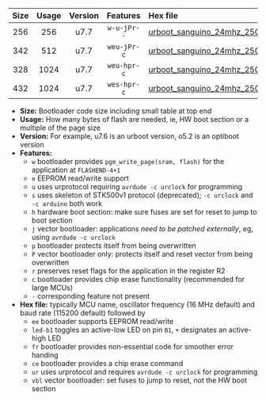 |Size|Usage|Version|Features|Hex file|
|:-:|:-:|:-:|:-:|:--|
|256|256|u7.7|`w-u-jPr--`|[urboot_sanguino_24mhz_250000bps_led+b0_fr_ur_vbl.hex](https://raw.githubusercontent.com/stefanrueger/urboot.hex/main/boards/sanguino/fcpu_24mhz/250000_bps/urboot_sanguino_24mhz_250000bps_led+b0_fr_ur_vbl.hex)|
|342|512|u7.7|`weu-jPr-c`|[urboot_sanguino_24mhz_250000bps_ee_led+b0_fr_ce_ur_vbl.hex](https://raw.githubusercontent.com/stefanrueger/urboot.hex/main/boards/sanguino/fcpu_24mhz/250000_bps/urboot_sanguino_24mhz_250000bps_ee_led+b0_fr_ce_ur_vbl.hex)|
|328|1024|u7.7|`weu-hpr-c`|[urboot_sanguino_24mhz_250000bps_ee_led+b0_fr_ce_ur.hex](https://raw.githubusercontent.com/stefanrueger/urboot.hex/main/boards/sanguino/fcpu_24mhz/250000_bps/urboot_sanguino_24mhz_250000bps_ee_led+b0_fr_ce_ur.hex)|
|432|1024|u7.7|`wes-hpr-c`|[urboot_sanguino_24mhz_250000bps_ee_led+b0_fr_ce.hex](https://raw.githubusercontent.com/stefanrueger/urboot.hex/main/boards/sanguino/fcpu_24mhz/250000_bps/urboot_sanguino_24mhz_250000bps_ee_led+b0_fr_ce.hex)|

- **Size:** Bootloader code size including small table at top end
- **Usage:** How many bytes of flash are needed, ie, HW boot section or a multiple of the page size
- **Version:** For example, u7.6 is an urboot version, o5.2 is an optiboot version
- **Features:**
  + `w` bootloader provides `pgm_write_page(sram, flash)` for the application at `FLASHEND-4+1`
  + `e` EEPROM read/write support
  + `u` uses urprotocol requiring `avrdude -c urclock` for programming
  + `s` uses skeleton of STK500v1 protocol (deprecated); `-c urclock` and `-c arduino` both work
  + `h` hardware boot section: make sure fuses are set for reset to jump to boot section
  + `j` vector bootloader: applications *need to be patched externally*, eg, using `avrdude -c urclock`
  + `p` bootloader protects itself from being overwritten
  + `P` vector bootloader only: protects itself and reset vector from being overwritten
  + `r` preserves reset flags for the application in the register R2
  + `c` bootloader provides chip erase functionality (recommended for large MCUs)
  + `-` corresponding feature not present
- **Hex file:** typically MCU name, oscillator frequency (16 MHz default) and baud rate (115200 default) followed by
  + `ee` bootloader supports EEPROM read/write
  + `led-b1` toggles an active-low LED on pin `B1`, `+` designates an active-high LED
  + `fr` bootloader provides non-essential code for smoother error handing
  + `ce` bootloader provides a chip erase command
  + `ur` uses urprotocol and requires `avrdude -c urclock` for programming
  + `vbl` vector bootloader: set fuses to jump to reset, not the HW boot section
